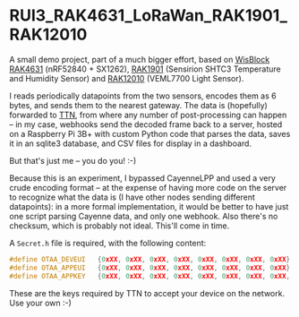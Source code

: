# RUI3_RAK4631_LoRaWan_RAK1901_RAK12010

A small demo project, part of a much bigger effort, based on [WisBlock RAK4631](https://store.rakwireless.com/products/rak4631-lpwan-node) (nRF52840 + SX1262), [RAK1901](https://store.rakwireless.com/products/rak1901-shtc3-temperature-humidity-sensor) (Sensirion SHTC3 Temperature and Humidity Sensor) and [RAK12010](https://store.rakwireless.com/products/wisblock-ambient-light-sensor-rak12010) (VEML7700 Light Sensor).

I reads periodically datapoints from the two sensors, encodes them as 6 bytes, and sends them to the nearest gateway. The data is (hopefully) forwarded to [TTN](https://www.thethingsnetwork.org/), from where any number of post-processing can happen – in my case, webhooks send the decoded frame back to a server, hosted on a Raspberry Pi 3B+ with custom Python code that parses the data, saves it in an sqlite3 database, and CSV files for display in a dashboard.

But that's just me – you do you! :-)

Because this is an experiment, I bypassed CayenneLPP and used a very crude encoding format – at the expense of having more code on the server to recognize what the data is (I have other nodes sending different datapoints): in a more formal implementation, it would be better to have just one script parsing Cayenne data, and only one webhook. Also there's no checksum, which is probably not ideal. This'll come in time.

A `Secret.h` file is required, with the following content:

```c
#define OTAA_DEVEUI   {0xXX, 0xXX, 0xXX, 0xXX, 0xXX, 0xXX, 0xXX, 0xXX}
#define OTAA_APPEUI   {0xXX, 0xXX, 0xXX, 0xXX, 0xXX, 0xXX, 0xXX, 0xXX}
#define OTAA_APPKEY   {0xXX, 0xXX, 0xXX, 0xXX, 0xXX, 0xXX, 0xXX, 0xXX, 0xXX, 0xXX, 0xXX, 0xXX, 0xXX, 0xXX, 0xXX, 0xXX}
```

These are the keys required by TTN to accept your device on the network. Use your own :-)